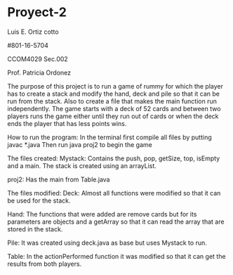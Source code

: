 # Proyect-2

Luis E. Ortiz cotto

#801-16-5704

CCOM4029 Sec.002

Prof. Patricia Ordonez

The purpose of this project is to run a game of rummy for which the player has to create a stack and modify 
the hand, deck and pile so that it can be run from the stack. Also to create a file that makes the main 
function run independently. The game starts with a deck of 52 cards and between two players runs the game 
either until they run out of cards or when the deck ends the player that has less points wins.

How to run the program:
In the terminal first compile all files by putting javac *.java
Then run java proj2 to begin the game

The files created:
Mystack:
Contains the push, pop, getSize, top, isEmpty and a main. The stack is created using an arrayList.

proj2:
Has the main from Table.java

The files modified:
Deck:
Almost all functions were modified so that it can be used for the stack.

Hand:
The functions that were added are remove cards but for its parameters are objects and a getArray so that it can 
read the array that are stored in the stack.

Pile:
It was created using deck.java as base but uses Mystack to run.

Table:
In the actionPerformed function it was modified so that it can get the results from both players.
